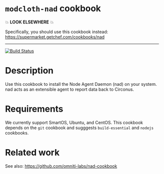 `modcloth-nad` cookbook
=======================

:boom: **LOOK ELSEWHERE** :boom:

Specifically, you should use this cookbook instead: https://supermarket.getchef.com/cookbooks/nad

----

[![Build Status](https://travis-ci.org/modcloth-cookbooks/modcloth-nad.png?branch=master)](https://travis-ci.org/modcloth-cookbooks/modcloth-nad)

Description
===========
Use this cookbook to install the Node Agent Daemon (nad) on your system.
nad acts as an extensible agent to report data back to Circonus.


Requirements
============
We currently support SmartOS, Ubuntu, and CentOS.  This cookbook depends
on the `git` cookbook and sugggests `build-essential` and `nodejs`
cookbooks.


Related work
============
See also: https://github.com/omniti-labs/nad-cookbook
